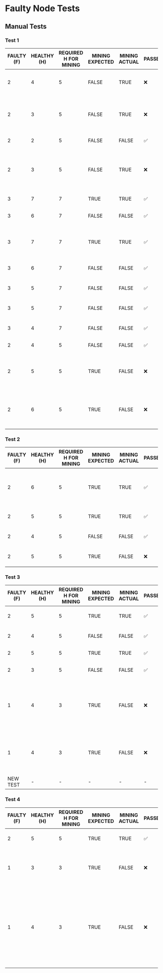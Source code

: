 # Faulty Node Tests
## Manual Tests
### Test 1

| FAULTY (F) | HEALTHY (H) | REQUIRED H FOR MINING | MINING EXPECTED | MINING ACTUAL | PASSED | TOTAL (F+H) | NOTES | 
|------------|-------------|-----------------------|-----------------|---------------|--------------------|-------------|-------------------------------------------------------|
| 2 | 4 | 5 | FALSE | TRUE | :x: | 6 | Blocks mined without issues |  
| 2 | 3 | 5 | FALSE | TRUE | :x: | 5 | Blocks mined with issues: mining slowed to ~20s/block |  
| 2 | 2 | 5 | FALSE | FALSE | :white_check_mark: | 4 | Blocks not mined |  
| 2 | 3 | 5 | FALSE | TRUE | :x: | 5 | "Blocks started mining again but took a while to begin" | 
| 3 | 7 | 7 | TRUE | TRUE | :white_check_mark: | 10 | Blocks mining fine |  
| 3 | 6 | 7 | FALSE | FALSE | :white_check_mark: | 9 | Take down miner 6 - stopped |  
| 3 | 7 | 7 | TRUE | TRUE | :white_check_mark: | 10 | Bring back miner 6 - started mining again |  
| 3 | 6 | 7 | FALSE | FALSE | :white_check_mark: | 9 | Take down miner 6 - stopped |  
| 3 | 5 | 7 | FALSE | FALSE | :white_check_mark: | 8 | Take down miner 5 - stopped |  
| 3 | 5 | 7 | FALSE | FALSE | :white_check_mark: | 8 | Take down miner 4 - stopped |  
| 3 | 4 | 7 | FALSE | FALSE | :white_check_mark: | 7 | Take down miner 3 - stopped |  
| 2 | 4 | 5 | FALSE | FALSE | :white_check_mark: | 6 | Take down faulty 9 |  
| 2 | 5 | 5 | TRUE | FALSE | :x: | 7 | Spin up a healthy node - did not start mining again |  
| 2 | 6 | 5 | TRUE | FALSE | :x: | 8 | Spin up a healthy node - did not start mining again |  


### Test 2

| FAULTY (F) | HEALTHY (H) | REQUIRED H FOR MINING | MINING EXPECTED | MINING ACTUAL | PASSED | TOTAL (F+H) | NOTES |
|------------|-------------|-----------------------|-----------------|---------------|--------------------|-------------|-------------------------------------------------------|
| 2 | 6 | 5 | TRUE | TRUE | :white_check_mark: | 8 | Initialise nodes with 6 health + 2 faulty |  
| 2 | 5 | 5 | TRUE | TRUE | :white_check_mark: | 7 | Bring down Node 4 |  
| 2 | 4 | 5 | FALSE | FALSE | :white_check_mark: | 6 | Bring down Node 3 |  
| 2 | 5 | 5 | TRUE | FALSE | :x: | 7 | Bring up Node 3 |  


### Test 3
| FAULTY (F) | HEALTHY (H) | REQUIRED H FOR MINING | MINING EXPECTED | MINING ACTUAL | PASSED | TOTAL (F+H) | NOTES |
|------------|-------------|-----------------------|-----------------|---------------|--------------------|-------------|-----------------------------------------------------------------------------------------|
| 2 | 5 | 5 | TRUE | TRUE | :white_check_mark: | 7 | Initialise 7 H + 3 F |
| 2 | 4 | 5 | FALSE | FALSE | :white_check_mark: | 6 | Took down 1 H node |
| 2 | 5 | 5 | TRUE | TRUE | :white_check_mark: | 7 | Brought up 1 H |
| 2 | 3 | 5 | FALSE | FALSE | :white_check_mark: | 5 | Took down 2 H node |
| 1 | 4 | 3 | TRUE | FALSE | :x: | 5 | Brought up 1 H - did not start mining after 5 minutes |
| 1 | 4 | 3 | TRUE | FALSE | :x: | 5 | Brought up 1 H - started again after 10 minutes |
| NEW TEST | - | - | - | - | - | - | - |


### Test 4
| FAULTY (F) | HEALTHY (H) | REQUIRED H FOR MINING | MINING EXPECTED | MINING ACTUAL | PASSED | TOTAL (F+H) | NOTES |
|------------|-------------|-----------------------|-----------------|---------------|--------------------|-------------|-----------------------------------------------------------------------------------------|
| 2 | 5 | 5 | TRUE | TRUE | :white_check_mark: | 7 | Initialise 5 H + 2 F |
| 1 | 3 | 3 | TRUE | FALSE | :x: | 4 | Took down 2 H and 1 F - mining stopped |
| 1 | 4 | 3 | TRUE | FALSE | :x: | 5 | Added another node to try bring it back up. 3 hours later it still did not start mining |
